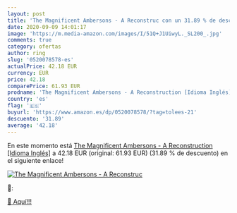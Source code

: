 ```yaml
---
layout: post
title: 'The Magnificent Ambersons - A Reconstruc con un 31.89 % de descuento'
date: 2020-09-09 14:01:17
image: 'https://m.media-amazon.com/images/I/51Q+J1UiwyL._SL200_.jpg'
comments: true
category: ofertas
author: ring
slug: '0520078578-es'
actualPrice: 42.18 EUR
currency: EUR
price: 42.18
comparePrice: 61.93 EUR
prodname: 'The Magnificent Ambersons - A Reconstruction [Idioma Inglés]'
country: 'es'
flag: '🇪🇸'
buyurl: 'https://www.amazon.es/dp/0520078578/?tag=tolees-21'
descuento: '31.89'
average: '42.18'
---
```


En este momento está [The Magnificent Ambersons - A Reconstruction [Idioma Inglés]](https://www.amazon.es/dp/0520078578/?tag=tolees-21) a 42.18 EUR (original: 61.93 EUR) (31.89 %  de descuento) en el siguiente enlace!

[![The Magnificent Ambersons - A Reconstruc](https://m.media-amazon.com/images/I/51Q+J1UiwyL._SL200_.jpg)](https://www.amazon.es/dp/0520078578/?tag=tolees-21)

🔎:


[🛒 Aquí!!!](https://www.amazon.es/dp/0520078578/?tag=tolees-21)
